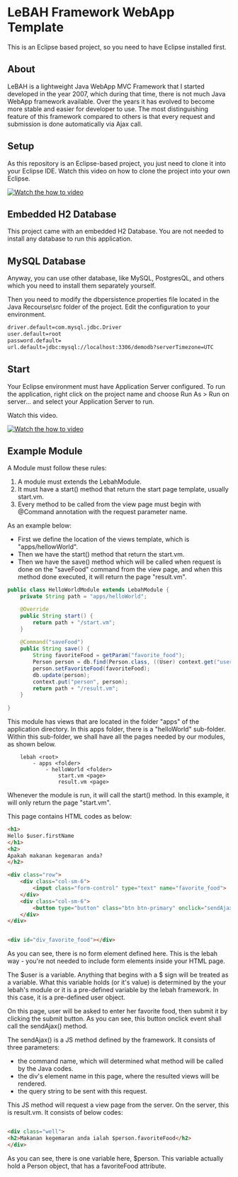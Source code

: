 # LeBAH Framework WebApp Template

This is an Eclipse based project, so you need to have Eclipse installed first.

## About

LeBAH is a lightweight Java WebApp MVC Framework that I started developed in the year 2007,  which during that time, there is not much Java WebApp framework available.  Over the years it has evolved to become more stable and easier for developer to use.  The most distinguishing feature of this framework compared to others is that every request and submission is done automatically via Ajax call.  

## Setup

As this repository is an Eclipse-based project, you just need to clone it into your Eclipse IDE.  Watch this video on how to clone the project into your own Eclipse.


[![Watch the how to video](https://i9.ytimg.com/vi/RCIKq_zM9hI/mq2.jpg?sqp=CM-R-fUF&rs=AOn4CLDSj_X52E3M_NLL_hGfm9favJX7lg)](https://youtu.be/RCIKq_zM9hI)



## Embedded H2 Database

This project came with an embedded H2 Database.  You are not needed to install any database to run this application.  

## MySQL Database

Anyway, you can use other database, like MySQL, PostgresQL, and others which you need to install them separately yourself.  

Then you need to modify the dbpersistence.properties file located in the Java Recourse\src folder of the project. Edit the configuration to your environment.

```sh
driver.default=com.mysql.jdbc.Driver
user.default=root
password.default=
url.default=jdbc:mysql://localhost:3306/demodb?serverTimezone=UTC
```

## Start

Your Eclipse environment must have Application Server configured.  To run the application, right click on the project name and choose Run As > Run on server... and select your Application Server to run.

Watch this video.

[![Watch the how to video](https://i9.ytimg.com/vi/2rHspns7HWY/mq3.jpg?sqp=CLeW-fUF&rs=AOn4CLDFNGaSAsW93HQATcw175OKfC8Ngw)](https://youtu.be/2rHspns7HWY)


## Example Module

A Module must follow these rules:

1. A module must extends the LebahModule.
2. It must have a start() method that return the start page template, usually start.vm.
3. Every method to be called from the view page must begin with @Command annotation with the request parameter name.

As an example below:

- First we define the location of the views template, which is "apps/hellowWorld".
- Then we have the start() method that return the start.vm.
- Then we have the save() method which will be called when request is done on the "saveFood" command from the view page, and when this method done executed, it will return the page "result.vm".


```java
public class HelloWorldModule extends LebahModule {
	private String path = "apps/helloWorld";

	@Override
	public String start() {
		return path + "/start.vm";
	}
	
	@Command("saveFood")
	public String save() {
		String favoriteFood = getParam("favorite_food");
		Person person = db.find(Person.class, ((User) context.get("user")).getId());
		person.setFavoriteFood(favoriteFood);
		db.update(person);
		context.put("person", person);
		return path + "/result.vm";
	}
	 
}
```

This module has views that are located in the folder "apps" of the application directory.  In this apps folder, there is a "helloWorld" sub-folder.  Within this sub-folder, we shall have all the pages needed by our modules, as shown below.

```
	lebah <root>
		- apps <folder>
			- helloWorld <folder>
				start.vm <page>
				result.vm <page>
```

Whenever the module is run, it will call the start() method.  In this example, it will only return the page "start.vm".

This page contains HTML codes as below:

```html
<h1>
Hello $user.firstName
</h1>
<h2>
Apakah makanan kegemaran anda?
</h2>

<div class="row">
	<div class="col-sm-6">
		<input class="form-control" type="text" name="favorite_food">
	</div>
	<div class="col-sm-6">
		<button type="button" class="btn btn-primary" onclick="sendAjax('saveFood','div_favorite_food','')">Hantar</button>
	</div>
</div>


<div id="div_favorite_food"></div>
```

As you can see, there is no form element defined here.  This is the lebah way - you're not needed to include form elements inside your HTML page.

The $user is a variable.  Anything that begins with a $ sign will be treated as a variable.  What this variable holds (or it's value) is determined by the your lebah's module or it is a pre-defined variable by the lebah framework.  In this case, it is a pre-defined user object.

On this page, user will be asked to enter her favorite food, then submit it by clicking the submit button.  As you can see, this button onclick event shall call the sendAjax() method.

The sendAjax() is a JS method defined by the framework.  It consists of three parameters:

- the command name, which will determined what method will be called by the Java codes.
- the div's element name in this page, where the resulted views will be rendered.
- the query string to be sent with this request.

This JS method will request a view page from the server.  On the server, this is result.vm.  It consists of below codes:

```html

<div class="well">
<h2>Makanan kegemaran anda ialah $person.favoriteFood</h2>
</div>

```

As you can see, there is one variable here, $person.  This variable actually hold a Person object, that has a favoriteFood attribute.


